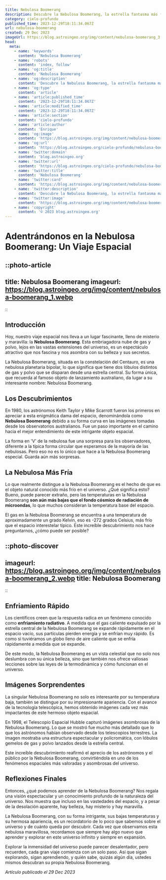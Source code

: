 ```yaml
---
title: Nebulosa Boomerang
description: Descubre la Nebulosa Boomerang, la estrella fantasma más fría del universo, en nuestro fascinante artículo. ¡Explora astronomía y SEO ahora!
category: cielo-profundo
published_time: 2023-12-29T18:11:34.067Z
url: nebulosa-boomerang
created: 29 Dec 2023
imageUrl: https://blog.astroingeo.org/img/content/nebulosa-boomerang_3.webp
head:
  meta:
    - name: 'keywords'
      content: 'Nebulosa Boomerang'
    - name: 'robots'
      content: 'index, follow'
    - name: 'og:title'
      content: 'Nebulosa Boomerang'
    - name: 'og:description'
      content: 'Descubre la Nebulosa Boomerang, la estrella fantasma más fría del universo, en nuestro fascinante artículo. ¡Explora astronomía y SEO ahora!'
    - name: 'og:type'
      content: 'article'
    - name: 'article:published_time'
      content: '2023-12-29T18:11:34.067Z'
    - name: 'article:modified_time'
      content: '2023-12-29T18:11:34.067Z'
    - name: 'article:section'
      content: 'cielo-profundo'
    - name: 'article:author'
      content: 'Enrique'
    - name: 'og:image'
      content: 'https://blog.astroingeo.org/img/content/nebulosa-boomerang_3.webp'
    - name: 'og:url'
      content: 'https://blog.astroingeo.org/cielo-profundo/nebulosa-boomerang'
    - name: 'twitter:domain'
      content: 'blog.astroingeo.org'
    - name: 'twitter:url'
      content: 'https://blog.astroingeo.org/cielo-profundo/nebulosa-boomerang'
    - name: 'twitter:title'
      content: 'Nebulosa Boomerang'
    - name: 'twitter:card'
      content: 'https://blog.astroingeo.org/img/content/nebulosa-boomerang_3.webp'
    - name: 'twitter:description'
      content: 'Descubre la Nebulosa Boomerang, la estrella fantasma más fría del universo, en nuestro fascinante artículo. ¡Explora astronomía y SEO ahora!'
    - name: 'twitter:image'
      content: 'https://blog.astroingeo.org/img/content/nebulosa-boomerang_3.webp'
    - name: 'copyright'
      content: '© 2023 blog.astroingeo.org'
---
```

# Adentrándonos en la Nebulosa Boomerang: Un Viaje Espacial 

::photo-article
---
title: Nebulosa Boomerang
imageurl: https://blog.astroingeo.org/img/content/nebulosa-boomerang_1.webp
---
::

## Introducción

Hoy, nuestro viaje espacial nos lleva a un lugar fascinante, lleno de misterio y maravilla: la **Nebulosa Boomerang**. Esta embriagadora nube de gas y polvo, lejos en las vastas extensiones del universo, es un espectáculo atractivo que nos fascina y nos asombra con su belleza y sus secretos.

La Nebulosa Boomerang, situada en la constelación del Centauro, es una nebulosa planetaria bipolar, lo que significa que tiene dos lóbulos distintos de gas y polvo que se disparan desde una estrella central. Su forma única, que recuerda al famoso objeto de lanzamiento australiano, da lugar a su interesante nombre: Nebulosa Boomerang. 

## Los Descubrimientos

En 1980, los astrónomos Keith Taylor y Mike Scarrott fueron los primeros en apreciar a esta enigmática dama del espacio, denominándola como **Nebulosa Boomerang** debido a su forma curva en las imágenes tomadas desde los observatorios australianos. Fue un paso importante en el camino hacia el mejor entendimiento de este intrigante objeto espacial.

La forma en 'V' de la nebulosa fue una sorpresa para los observadores, diferente a la típica forma circular que esperamos de la mayoría de las nebulosas. Pero eso no es lo único que hace a la Nebulosa Boomerang especial. Guarda aún más sorpresas.

## La Nebulosa Más Fría

Lo que realmente distingue a la Nebulosa Boomerang es el hecho de que es el objeto natural conocido más frío en el universo. ¿Qué significa esto? Bueno, puede parecer extraño, pero las temperaturas en la Nebulosa Boomerang **son aún más bajas que el fondo cósmico de radiación de microondas**, lo que muchos consideran la temperatura base del espacio.

El gas en la Nebulosa Boomerang se encuentra a una temperatura de aproximadamente un grado Kelvin, eso es -272 grados Celsius, más frío que el espacio interestelar típico. Este increíble descubrimiento nos hace preguntarnos, ¿cómo puede ser posible?


::photo-discover
---
imageurl: https://blog.astroingeo.org/img/content/nebulosa-boomerang_2.webp
title: Nebulosa Boomerang
---
::

## Enfriamiento Rápido

Los científicos creen que la respuesta radica en un fenómeno conocido como **enfriamiento radiativo**. A medida que el gas caliente expulsado por la estrella central de la Nebulosa Boomerang se expande rápidamente en el espacio vacío, sus partículas pierden energía y se enfrían muy rápido. Es como si tuviéramos un globo lleno de aire caliente que se enfría rápidamente a medida que se expande.

De este modo, la Nebulosa Boomerang es un vista celestial que no solo nos deslumbra con su única belleza, sino que también nos ofrece valiosas lecciones sobre las leyes de la termodinámica y cómo funcionan en el universo.

## Imágenes Sorprendentes

La singular Nebulosa Boomerang no solo es interesante por su temperatura baja, también se distingue por su impresionante apariencia. Con el avance de la tecnología telescópica, hemos obtenido imágenes cada vez más impactantes de este hermoso objeto espacial.

En 1998, el Telescopio Espacial Hubble capturó imágenes asombrosas de la Nebulosa Boomerang. Lo que se mostró fue mucho más detallado que lo que los astrónomos habían observado desde los telescopios terrestres. La imagen mostraba una estructura espectacular y policromática, con lóbulos gemelos de gas y polvo lanzados desde la estrella central.

Este increíble descubrimiento reafirmó el aprecio de los astrónomos y el público por la Nebulosa Boomerang, convirtiéndola en uno de los fenómenos espaciales más valoradas y asombrosas del universo.

## Reflexiones Finales

Entonces, ¿qué podemos aprender de la Nebulosa Boomerang? Nos regala una visión espectacular y un conocimiento profundo de la naturaleza del universo. Nos muestra que incluso en las vastedades del espacio, y a pesar de la desolación aparente, hay belleza, hay misterio y hay maravilla.

La Nebulosa Boomerang, con su forma intrigante, sus bajas temperaturas y su hermosa apariencia, es un recordatorio de lo poco que sabemos sobre el universo y de cuánto queda por descubrir. Cada vez que observamos esta nebulosa maravillosa, recordamos que siempre hay algo nuevo que aprender y explorar en este universo infinito y siempre en expansión.

Explorar la inmensidad del universo puede parecer desalentador, pero recuerden, cada gran viaje comienza con un solo paso. Así que sigan explorando, sigan aprendiendo, y quién sabe, quizás algún día, ustedes mismos descubran su propia Nebulosa Boomerang.

_Artículo publicado el 29 Dec 2023_
